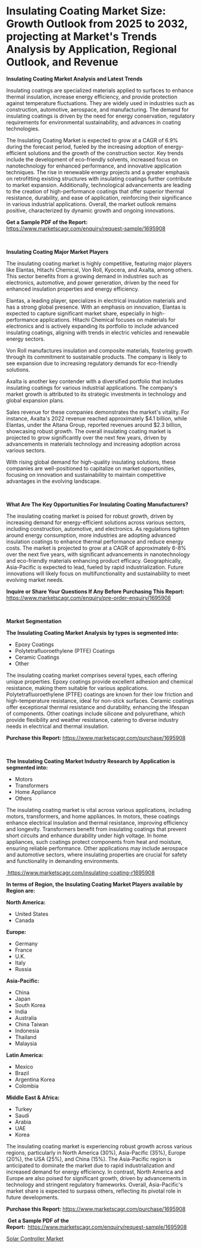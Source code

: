<p><h1>Insulating Coating Market Size: Growth Outlook from 2025 to 2032, projecting at Market's Trends Analysis by Application, Regional Outlook, and Revenue</h1></p><p><strong>Insulating Coating Market Analysis and Latest Trends</strong></p>
<p><p>Insulating coatings are specialized materials applied to surfaces to enhance thermal insulation, increase energy efficiency, and provide protection against temperature fluctuations. They are widely used in industries such as construction, automotive, aerospace, and manufacturing. The demand for insulating coatings is driven by the need for energy conservation, regulatory requirements for environmental sustainability, and advances in coating technologies.</p><p>The Insulating Coating Market is expected to grow at a CAGR of 6.9% during the forecast period, fueled by the increasing adoption of energy-efficient solutions and the growth of the construction sector. Key trends include the development of eco-friendly solvents, increased focus on nanotechnology for enhanced performance, and innovative application techniques. The rise in renewable energy projects and a greater emphasis on retrofitting existing structures with insulating coatings further contribute to market expansion. Additionally, technological advancements are leading to the creation of high-performance coatings that offer superior thermal resistance, durability, and ease of application, reinforcing their significance in various industrial applications. Overall, the market outlook remains positive, characterized by dynamic growth and ongoing innovations.</p></p>
<p><strong>Get a Sample PDF of the Report:&nbsp;</strong> <a href="https://www.marketscagr.com/enquiry/request-sample/1695908?utm_campaign=2650&utm_medium=2&utm_source=Github&utm_content=ia&utm_term=31032025&utm_id=insulating-coating">https://www.marketscagr.com/enquiry/request-sample/1695908</a></p>
<p>&nbsp;</p>
<p><strong>Insulating Coating Major Market Players</strong></p>
<p><p>The insulating coating market is highly competitive, featuring major players like Elantas, Hitachi Chemical, Von Roll, Kyocera, and Axalta, among others. This sector benefits from a growing demand in industries such as electronics, automotive, and power generation, driven by the need for enhanced insulation properties and energy efficiency.</p><p>Elantas, a leading player, specializes in electrical insulation materials and has a strong global presence. With an emphasis on innovation, Elantas is expected to capture significant market share, especially in high-performance applications. Hitachi Chemical focuses on materials for electronics and is actively expanding its portfolio to include advanced insulating coatings, aligning with trends in electric vehicles and renewable energy sectors.</p><p>Von Roll manufactures insulation and composite materials, fostering growth through its commitment to sustainable products. The company is likely to see expansion due to increasing regulatory demands for eco-friendly solutions.</p><p>Axalta is another key contender with a diversified portfolio that includes insulating coatings for various industrial applications. The company's market growth is attributed to its strategic investments in technology and global expansion plans.</p><p>Sales revenue for these companies demonstrates the market's vitality. For instance, Axalta's 2022 revenue reached approximately $4.1 billion, while Elantas, under the Altana Group, reported revenues around $2.3 billion, showcasing robust growth. The overall insulating coating market is projected to grow significantly over the next few years, driven by advancements in materials technology and increasing adoption across various sectors.</p><p>With rising global demand for high-quality insulating solutions, these companies are well-positioned to capitalize on market opportunities, focusing on innovation and sustainability to maintain competitive advantages in the evolving landscape.</p></p>
<p>&nbsp;</p>
<p><strong>What Are The Key Opportunities For Insulating Coating Manufacturers?</strong></p>
<p><p>The insulating coating market is poised for robust growth, driven by increasing demand for energy-efficient solutions across various sectors, including construction, automotive, and electronics. As regulations tighten around energy consumption, more industries are adopting advanced insulation coatings to enhance thermal performance and reduce energy costs. The market is projected to grow at a CAGR of approximately 6-8% over the next five years, with significant advancements in nanotechnology and eco-friendly materials enhancing product efficacy. Geographically, Asia-Pacific is expected to lead, fueled by rapid industrialization. Future innovations will likely focus on multifunctionality and sustainability to meet evolving market needs.</p></p>
<p><strong>Inquire or Share Your Questions If Any Before Purchasing This Report:</strong> <a href="https://www.marketscagr.com/enquiry/pre-order-enquiry/1695908?utm_campaign=2650&utm_medium=2&utm_source=Github&utm_content=ia&utm_term=31032025&utm_id=insulating-coating">https://www.marketscagr.com/enquiry/pre-order-enquiry/1695908</a></p>
<p>&nbsp;</p>
<p><strong>Market Segmentation</strong></p>
<p><strong>The Insulating Coating Market Analysis by types is segmented into:</strong></p>
<p><ul><li>Epoxy Coatings</li><li>Polytetrafluoroethylene (PTFE) Coatings</li><li>Ceramic Coatings</li><li>Other</li></ul></p>
<p><p>The insulating coating market comprises several types, each offering unique properties. Epoxy coatings provide excellent adhesion and chemical resistance, making them suitable for various applications. Polytetrafluoroethylene (PTFE) coatings are known for their low friction and high-temperature resistance, ideal for non-stick surfaces. Ceramic coatings offer exceptional thermal resistance and durability, enhancing the lifespan of components. Other coatings include silicone and polyurethane, which provide flexibility and weather resistance, catering to diverse industry needs in electrical and thermal insulation.</p></p>
<p><strong>Purchase this Report:&nbsp;</strong><a href="https://www.marketscagr.com/purchase/1695908?utm_campaign=2650&utm_medium=2&utm_source=Github&utm_content=ia&utm_term=31032025&utm_id=insulating-coating">https://www.marketscagr.com/purchase/1695908</a></p>
<p>&nbsp;</p>
<p><strong>The Insulating Coating Market Industry Research by Application is segmented into:</strong></p>
<p><ul><li>Motors</li><li>Transformers</li><li>Home Appliance</li><li>Others</li></ul></p>
<p><p>The insulating coating market is vital across various applications, including motors, transformers, and home appliances. In motors, these coatings enhance electrical insulation and thermal resistance, improving efficiency and longevity. Transformers benefit from insulating coatings that prevent short circuits and enhance durability under high voltage. In home appliances, such coatings protect components from heat and moisture, ensuring reliable performance. Other applications may include aerospace and automotive sectors, where insulating properties are crucial for safety and functionality in demanding environments.</p></p>
<p><a href="https://www.marketscagr.com/insulating-coating-r1695908?utm_campaign=2650&utm_medium=2&utm_source=Github&utm_content=ia&utm_term=31032025&utm_id=insulating-coating">&nbsp;https://www.marketscagr.com/insulating-coating-r1695908</a></p>
<p><strong>In terms of Region, the Insulating Coating Market Players available by Region are:</strong></p>
<p>
    <p> <strong> North America: </strong>
        <ul>
            <li>United States</li>
            <li>Canada</li>
        </ul>
        </p> 
    <p> <strong> Europe: </strong>
        <ul>
            <li>Germany</li>
            <li>France</li>
            <li>U.K.</li>
            <li>Italy</li>
            <li>Russia</li>
        </ul>
        </p> 
    <p> <strong> Asia-Pacific: </strong>
        <ul>
            <li>China</li>
            <li>Japan</li>
            <li>South Korea</li>
            <li>India</li>
            <li>Australia</li>
            <li>China Taiwan</li>
            <li>Indonesia</li>
            <li>Thailand</li>
            <li>Malaysia</li>
        </ul>
        </p> 
    <p> <strong> Latin America: </strong>
        <ul>
            <li>Mexico</li>
            <li>Brazil</li>
            <li>Argentina Korea</li>
            <li>Colombia</li>
        </ul>
        </p> 
    <p> <strong> Middle East & Africa: </strong>
        <ul>
            <li>Turkey</li>
            <li>Saudi</li>
            <li>Arabia</li>
            <li>UAE</li>
            <li>Korea</li>
        </ul>
    </p>
    </p>
<p><p>The insulating coating market is experiencing robust growth across various regions, particularly in North America (30%), Asia-Pacific (35%), Europe (20%), the USA (25%), and China (15%). The Asia-Pacific region is anticipated to dominate the market due to rapid industrialization and increased demand for energy efficiency. In contrast, North America and Europe are also poised for significant growth, driven by advancements in technology and stringent regulatory frameworks. Overall, Asia-Pacific's market share is expected to surpass others, reflecting its pivotal role in future developments.</p></p>
<p><strong>Purchase this Report: </strong><a href="https://www.marketscagr.com/purchase/1695908?utm_campaign=2650&utm_medium=2&utm_source=Github&utm_content=ia&utm_term=31032025&utm_id=insulating-coating">https://www.marketscagr.com/purchase/1695908</a></p>
<p>&nbsp;<strong>Get a Sample PDF of the Report:&nbsp;&nbsp;</strong><a href="https://www.marketscagr.com/enquiry/request-sample/1695908?utm_campaign=2650&utm_medium=2&utm_source=Github&utm_content=ia&utm_term=31032025&utm_id=insulating-coating">https://www.marketscagr.com/enquiry/request-sample/1695908</a></p>
<p><strong></strong></p>
<p><p><a href="https://github.com/ravenecashe/Market-Research-Report-List-1/blob/main/solar-controller-market.md?utm_campaign=2650&utm_medium=2&utm_source=Github&utm_content=ia&utm_term=31032025&utm_id=insulating-coating">Solar Controller Market</a></p></p>